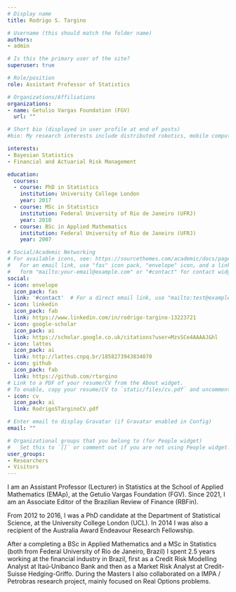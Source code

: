 ```yaml
---
# Display name
title: Rodrigo S. Targino

# Username (this should match the folder name)
authors:
- admin

# Is this the primary user of the site?
superuser: true

# Role/position
role: Assistant Professor of Statistics

# Organizations/Affiliations
organizations:
- name: Getulio Vargas Foundation (FGV)
  url: ""

# Short bio (displayed in user profile at end of posts)
#bio: My research interests include distributed robotics, mobile computing and programmable matter.

interests:
- Bayesian Statistics
- Financial and Actuarial Risk Management

education:
  courses:
  - course: PhD in Statistics
    institution: University College London
    year: 2017
  - course: MSc in Statistics
    institution: Federal University of Rio de Janeiro (UFRJ)
    year: 2010
  - course: BSc in Applied Mathematics
    institution: Federal University of Rio de Janeiro (UFRJ)
    year: 2007

# Social/Academic Networking
# For available icons, see: https://sourcethemes.com/academic/docs/page-builder/#icons
#   For an email link, use "fas" icon pack, "envelope" icon, and a link in the
#   form "mailto:your-email@example.com" or "#contact" for contact widget.
social:
- icon: envelope
  icon_pack: fas
  link: '#contact'  # For a direct email link, use "mailto:test@example.org".
- icon: linkedin
  icon_pack: fab
  link: https://www.linkedin.com/in/rodrigo-targino-13223721
- icon: google-scholar
  icon_pack: ai
  link: https://scholar.google.co.uk/citations?user=MzsSCe4AAAAJ&hl
- icon: lattes
  icon_pack: ai
  link: http://lattes.cnpq.br/1858273943834070
- icon: github
  icon_pack: fab
  link: https://github.com/rtargino
# Link to a PDF of your resume/CV from the About widget.
# To enable, copy your resume/CV to `static/files/cv.pdf` and uncomment the lines below.
- icon: cv
  icon_pack: ai
  link: RodrigoSTarginoCV.pdf

# Enter email to display Gravatar (if Gravatar enabled in Config)
email: ""

# Organizational groups that you belong to (for People widget)
#   Set this to `[]` or comment out if you are not using People widget.
user_groups:
- Researchers
- Visitors
---
```


I am an Assistant Professor (Lecturer) in Statistics at the School of Applied Mathematics (EMAp), at the Getulio Vargas Foundation (FGV). Since 2021, I am an Associate Editor of the Brazilian Review of Finance (RBFin).

From 2012 to 2016, I was a PhD candidate at the Department of Statistical Science, at the University College London (UCL). In 2014 I was also a recipient of the Australia Award Endeavour Research Fellowship.

After a completing a BSc in Applied Mathematics and a MSc in Statistics (both from Federal University of Rio de Janeiro, Brazil) I spent 2.5 years working at the financial industry in Brazil, first as a Credit Risk Modelling Analyst at Itaú-Unibanco Bank and then as a Market Risk Analyst at Credit-Suisse Hedging-Griffo. During the Masters I also collaborated on a IMPA / Petrobras research project, mainly focused on Real Options problems.

